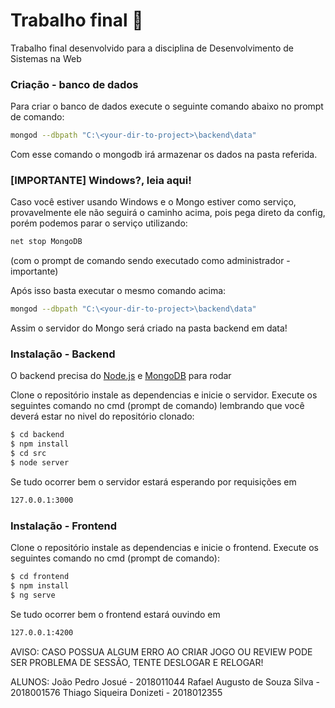 # Trabalho final 🚀


Trabalho final desenvolvido para a disciplina de Desenvolvimento de Sistemas na Web

### Criação - banco de dados
Para criar o banco de dados execute o seguinte comando abaixo no prompt de comando:
```sh
mongod --dbpath "C:\<your-dir-to-project>\backend\data"
```
Com esse comando o mongodb irá armazenar os dados na pasta referida.

<h3>[IMPORTANTE] Windows?, leia aqui!</h5>

Caso você estiver usando Windows e o Mongo estiver como serviço, provavelmente ele não seguirá o caminho acima, pois pega direto da config, porém podemos parar o serviço utilizando:
```sh
net stop MongoDB
```
(com o prompt de comando sendo executado como administrador - importante)

Após isso basta executar o mesmo comando acima:
```sh
mongod --dbpath "C:\<your-dir-to-project>\backend\data"
```
Assim o servidor do Mongo será criado na pasta backend em data!

### Instalação - Backend

O backend precisa do [Node.js](https://nodejs.org) e [MongoDB](https://docs.mongodb.com/manual/installation/) para rodar

Clone o repositório instale as dependencias e inicie o servidor.
Execute os seguintes comando no cmd (prompt de comando) lembrando que você deverá estar no nivel do repositório clonado:

```sh
$ cd backend
$ npm install
$ cd src
$ node server
```

Se tudo ocorrer bem o servidor estará esperando por requisições em
```sh
127.0.0.1:3000
```
### Instalação - Frontend


Clone o repositório instale as dependencias e inicie o frontend.
Execute os seguintes comando no cmd (prompt de comando):
```sh
$ cd frontend
$ npm install
$ ng serve
```

Se tudo ocorrer bem o frontend estará ouvindo em
```sh
127.0.0.1:4200
```
AVISO: CASO POSSUA ALGUM ERRO AO CRIAR JOGO OU REVIEW PODE SER PROBLEMA DE SESSÃO, TENTE DESLOGAR E RELOGAR!

ALUNOS:
João Pedro Josué - 2018011044
Rafael Augusto de Souza Silva - 2018001576
Thiago Siqueira Donizeti - 2018012355

